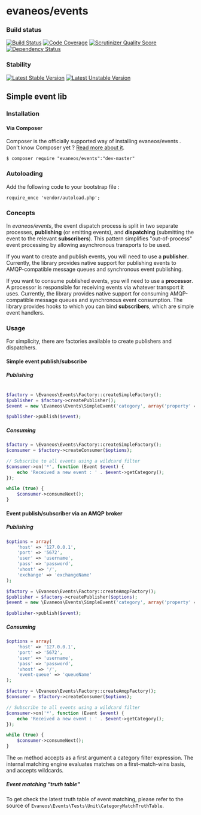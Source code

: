 # evaneos/events


### Build status

[![Build Status](https://travis-ci.org/aztech-dev/events.png?branch=master)](https://travis-ci.org/aztech-dev/events)
[![Code Coverage](https://scrutinizer-ci.com/g/aztech-dev/events/badges/coverage.png?b=master)](https://scrutinizer-ci.com/g/aztech-dev/events/?branch=master)
[![Scrutinizer Quality Score](https://scrutinizer-ci.com/g/aztech-dev/events/badges/quality-score.png?s=668e4df5ba163c804504257d4a026a0a549f220a)](https://scrutinizer-ci.com/g/aztech-dev/events/)
[![Dependency Status](https://www.versioneye.com/user/projects/53b92a84609ff04f7f000003/badge.svg)](https://www.versioneye.com/user/projects/53b92a84609ff04f7f000003)

### Stability

[![Latest Stable Version](https://poser.pugx.org/evaneos/events/v/stable.png)](https://packagist.org/packages/evaneos/events)
[![Latest Unstable Version](https://poser.pugx.org/evaneos/events/v/unstable.png)](https://packagist.org/packages/evaneos/events)

## Simple event lib 

### Installation

#### Via Composer

Composer is the officially supported way of installing evaneos/events . Don't know Composer yet ? [Read more about it](https://getcomposer.org/doc/00-intro.md).


`$ composer require "evaneos/events":"dev-master"`

### Autoloading

Add the following code to your bootstrap file :

```
require_once 'vendor/autoload.php';
```

### Concepts

In *evaneos/events*, the event dispatch process is split in two separate processes, **publishing** (or emitting events), and **dispatching** (submitting the event to the 
relevant **subscribers**). This pattern simplifies "out-of-process" event processing by allowing asynchronous transports to be used.

If you want to create and publish events, you will need to use a **publisher**. Currently, the library provides native support for publishing events to AMQP-compatible message queues and synchronous event publishing.

If you want to consume published events, you will need to use a **processor**. A processor is responsible for receiving events via whatever transport it uses. Currently, the library provides native support for consuming AMQP-compatible message queues and synchronous event consumption. The library provides hooks to which you can bind **subscribers**, which are simple event handlers.

### Usage

For simplicity, there are factories available to create publishers and dispatchers.

#### Simple event publish/subscribe

##### Publishing

```php

$factory = \Evaneos\Events\Factory::createSimpleFactory();
$publisher = $factory->createPublisher();
$event = new \Evaneos\Events\SimpleEvent('category', array('property' => 'value'));

$publisher->publish($event);
```

##### Consuming

```php
$factory = \Evaneos\Events\Factory::createSimpleFactory();
$consumer = $factory->createConsumer($options);

// Subscribe to all events using a wildcard filter
$consumer->on('*', function (Event $event) {
    echo 'Received a new event : ' . $event->getCategory();
});

while (true) {
    $consumer->consumeNext();
}
```

#### Event publish/subscriber via an AMQP broker

##### Publishing

```php
$options = array(
    'host' => '127.0.0.1',
    'port' => '5672',
    'user' => 'username',
    'pass' => 'password',
    'vhost' => '/',
    'exchange' => 'exchangeName'
);

$factory = \Evaneos\Events\Factory::createAmqpFactory();
$publisher = $factory->createPublisher($options);
$event = new \Evaneos\Events\SimpleEvent('category', array('property' => 'value'));

$publisher->publish($event);
```

##### Consuming

```php
$options = array(
    'host' => '127.0.0.1',
    'port' => '5672',
    'user' => 'username',
    'pass' => 'password',
    'vhost' => '/',
    'event-queue' => 'queueName'
);

$factory = \Evaneos\Events\Factory::createAmqpFactory();
$consumer = $factory->createConsumer($options);

// Subscribe to all events using a wildcard filter
$consumer->on('*', function (Event $event) {
    echo 'Received a new event : ' . $event->getCategory();
});

while (true) {
    $consumer->consumeNext();
}

```

The `on` method accepts as a first argument a category filter expression. The internal matching engine evaluates matches on a first-match-wins basis, and accepts wildcards.

##### Event matching "truth table"

To get check the latest truth table of event matching, please refer to the source of `Evaneos\Events\Tests\Unit\CategoryMatchTruthTable`.